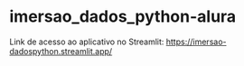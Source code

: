 # imersao_dados_python-alura


Link de acesso ao aplicativo no Streamlit: https://imersao-dadospython.streamlit.app/
